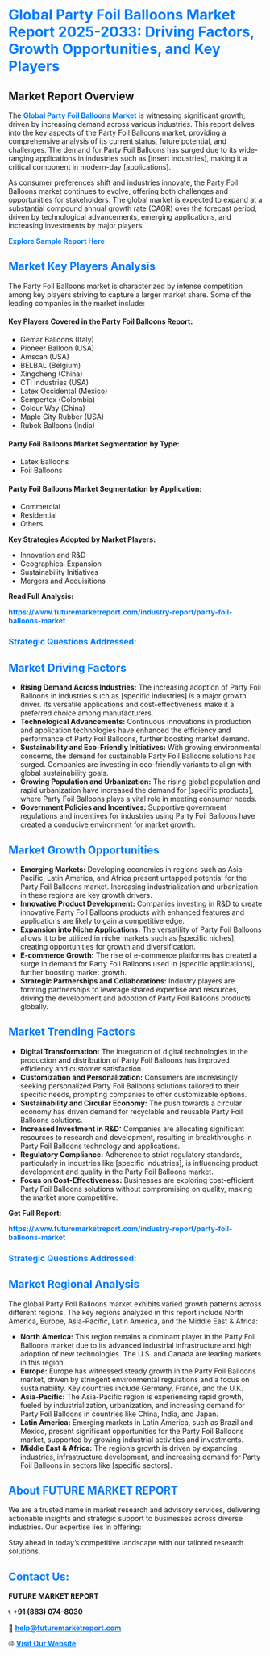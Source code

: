 <h1 style="color: #007BFF;">Global Party Foil Balloons Market Report 2025-2033: Driving Factors, Growth Opportunities, and Key Players</h1>

<section id="overview">
<h2>Market Report Overview</h2>
<p>The <a href="https://www.futuremarketreport.com/industry-report/party-foil-balloons-market" style="color: #007BFF; text-decoration: none;"><strong>Global Party Foil Balloons Market</strong></a> is witnessing significant growth, driven by increasing demand across various industries. This report delves into the key aspects of the Party Foil Balloons market, providing a comprehensive analysis of its current status, future potential, and challenges. The demand for Party Foil Balloons has surged due to its wide-ranging applications in industries such as [insert industries], making it a critical component in modern-day [applications].</p>
<p>As consumer preferences shift and industries innovate, the Party Foil Balloons market continues to evolve, offering both challenges and opportunities for stakeholders. The global market is expected to expand at a substantial compound annual growth rate (CAGR) over the forecast period, driven by technological advancements, emerging applications, and increasing investments by major players.</p>
</section>

<section id="overview">
<p><a href="https://www.futuremarketreport.com/request-sample/reportId=32084" style="color: #007BFF; text-decoration: none;"><strong>Explore Sample Report Here</strong></a></p>
</section>

<section id="key-players">
<h2 style="color: #007BFF;">Market Key Players Analysis</h2>
<p>The Party Foil Balloons market is characterized by intense competition among key players striving to capture a larger market share. Some of the leading companies in the market include:</p>
<h4>Key Players Covered in the Party Foil Balloons Report:</h4>
<ul><li>Gemar Balloons (Italy)</li><li>Pioneer Balloon (USA)</li><li>Amscan (USA)</li><li>BELBAL (Belgium)</li><li>Xingcheng (China)</li><li>CTI Industries (USA)</li><li>Latex Occidental (Mexico)</li><li>Sempertex (Colombia)</li><li>Colour Way (China)</li><li>Maple City Rubber (USA)</li><li>Rubek Balloons (India)</li></ul>
<h4>Party Foil Balloons Market Segmentation by Type:</h4>
<ul><li>Latex Balloons</li><li>Foil Balloons</li></ul>

<h4>Party Foil Balloons Market Segmentation by Application:</h4>
<ul><li>Commercial</li><li>Residential</li><li>Others</li></ul>
<p><strong>Key Strategies Adopted by Market Players:</strong></p>
<ul>
<li>Innovation and R&D</li>
<li>Geographical Expansion</li>
<li>Sustainability Initiatives</li>
<li>Mergers and Acquisitions</li>
</ul>
</section>

<section>
<p><strong>Read Full Analysis: </strong></p><a href="https://www.futuremarketreport.com/industry-report/party-foil-balloons-market" style="color: #007BFF; text-decoration: none;"><strong>https://www.futuremarketreport.com/industry-report/party-foil-balloons-market</strong></a>
<h3 style="color: #007BFF;">Strategic Questions Addressed:</h3>
</section>

<section id="driving-factors">
<h2 style="color: #007BFF;">Market Driving Factors</h2>
<ul>
<li><strong>Rising Demand Across Industries:</strong> The increasing adoption of Party Foil Balloons in industries such as [specific industries] is a major growth driver. Its versatile applications and cost-effectiveness make it a preferred choice among manufacturers.</li>
<li><strong>Technological Advancements:</strong> Continuous innovations in production and application technologies have enhanced the efficiency and performance of Party Foil Balloons, further boosting market demand.</li>
<li><strong>Sustainability and Eco-Friendly Initiatives:</strong> With growing environmental concerns, the demand for sustainable Party Foil Balloons solutions has surged. Companies are investing in eco-friendly variants to align with global sustainability goals.</li>
<li><strong>Growing Population and Urbanization:</strong> The rising global population and rapid urbanization have increased the demand for [specific products], where Party Foil Balloons plays a vital role in meeting consumer needs.</li>
<li><strong>Government Policies and Incentives:</strong> Supportive government regulations and incentives for industries using Party Foil Balloons have created a conducive environment for market growth.</li>
</ul>
</section>

<section id="growth-opportunities">
<h2 style="color: #007BFF;">Market Growth Opportunities</h2>
<ul>
<li><strong>Emerging Markets:</strong> Developing economies in regions such as Asia-Pacific, Latin America, and Africa present untapped potential for the Party Foil Balloons market. Increasing industrialization and urbanization in these regions are key growth drivers.</li>
<li><strong>Innovative Product Development:</strong> Companies investing in R&D to create innovative Party Foil Balloons products with enhanced features and applications are likely to gain a competitive edge.</li>
<li><strong>Expansion into Niche Applications:</strong> The versatility of Party Foil Balloons allows it to be utilized in niche markets such as [specific niches], creating opportunities for growth and diversification.</li>
<li><strong>E-commerce Growth:</strong> The rise of e-commerce platforms has created a surge in demand for Party Foil Balloons used in [specific applications], further boosting market growth.</li>
<li><strong>Strategic Partnerships and Collaborations:</strong> Industry players are forming partnerships to leverage shared expertise and resources, driving the development and adoption of Party Foil Balloons products globally.</li>
</ul>
</section>

<section id="trending-factors">
<h2 style="color: #007BFF;">Market Trending Factors</h2>
<ul>
<li><strong>Digital Transformation:</strong> The integration of digital technologies in the production and distribution of Party Foil Balloons has improved efficiency and customer satisfaction.</li>
<li><strong>Customization and Personalization:</strong> Consumers are increasingly seeking personalized Party Foil Balloons solutions tailored to their specific needs, prompting companies to offer customizable options.</li>
<li><strong>Sustainability and Circular Economy:</strong> The push towards a circular economy has driven demand for recyclable and reusable Party Foil Balloons solutions.</li>
<li><strong>Increased Investment in R&D:</strong> Companies are allocating significant resources to research and development, resulting in breakthroughs in Party Foil Balloons technology and applications.</li>
<li><strong>Regulatory Compliance:</strong> Adherence to strict regulatory standards, particularly in industries like [specific industries], is influencing product development and quality in the Party Foil Balloons market.</li>
<li><strong>Focus on Cost-Effectiveness:</strong> Businesses are exploring cost-efficient Party Foil Balloons solutions without compromising on quality, making the market more competitive.</li>
</ul>
</section>

<section>
<p><strong>Get Full Report: </strong></p><a href="https://www.futuremarketreport.com/industry-report/party-foil-balloons-market" style="color: #007BFF; text-decoration: none;"><strong>https://www.futuremarketreport.com/industry-report/party-foil-balloons-market</strong></a>
<h3 style="color: #007BFF;">Strategic Questions Addressed:</h3>
</section>


<section id="regional-analysis">
<h2 style="color: #007BFF;">Market Regional Analysis</h2>
<p>The global Party Foil Balloons market exhibits varied growth patterns across different regions. The key regions analyzed in this report include North America, Europe, Asia-Pacific, Latin America, and the Middle East & Africa:</p>
<ul>
<li><strong>North America:</strong> This region remains a dominant player in the Party Foil Balloons market due to its advanced industrial infrastructure and high adoption of new technologies. The U.S. and Canada are leading markets in this region.</li>
<li><strong>Europe:</strong> Europe has witnessed steady growth in the Party Foil Balloons market, driven by stringent environmental regulations and a focus on sustainability. Key countries include Germany, France, and the U.K.</li>
<li><strong>Asia-Pacific:</strong> The Asia-Pacific region is experiencing rapid growth, fueled by industrialization, urbanization, and increasing demand for Party Foil Balloons in countries like China, India, and Japan.</li>
<li><strong>Latin America:</strong> Emerging markets in Latin America, such as Brazil and Mexico, present significant opportunities for the Party Foil Balloons market, supported by growing industrial activities and investments.</li>
<li><strong>Middle East & Africa:</strong> The region’s growth is driven by expanding industries, infrastructure development, and increasing demand for Party Foil Balloons in sectors like [specific sectors].</li>
</ul>
</section>

<footer>
<h2 style="color: #007BFF;">About FUTURE MARKET REPORT</h2>
<p>We are a trusted name in market research and advisory services, delivering actionable insights and strategic support to businesses across diverse industries. Our expertise lies in offering:</p>

<p>Stay ahead in today’s competitive landscape with our tailored research solutions.</p>

<h2 style="color: #007BFF;">Contact Us:</h2>
<p><strong>FUTURE MARKET REPORT</strong></p>
<p>📞 <strong>+91 (883) 074-8030</strong></p>
<p>📧 <strong><a href="mailto:help@futuremarketreport.com" style="color: #007BFF;">help@futuremarketreport.com</a></strong></p>
<p>🌐 <strong><a href="https://www.futuremarketreport.com/" style="color: #007BFF;">Visit Our Website</a></strong></p>
</footer>